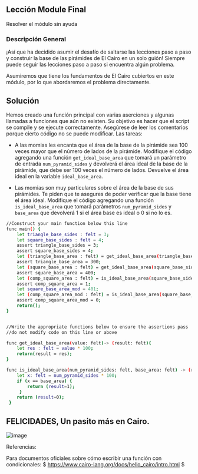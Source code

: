 ## Lección Module Final

Resolver el módulo sin ayuda

### Descripción General

¡Así que ha decidido asumir el desafío de saltarse las lecciones paso a paso y construir la base de las pirámides de El Cairo en un solo guión! Siempre puede seguir las lecciones paso a paso si encuentra algún problema.

Asumiremos que tiene los fundamentos de El Cairo cubiertos en este módulo, por lo que abordaremos el problema directamente.

## Solución

Hemos creado una función principal con varias aserciones y algunas llamadas a funciones que aún no existen. Su objetivo es hacer que el script se compile y se ejecute correctamente. Asegúrese de leer los comentarios porque cierto código no se puede modificar. Las tareas:

* A  las momias les encanta que el área de la base de la pirámide sea 100 veces mayor que el número de lados de la pirámide. Modifique el código agregando una función `get_ideal_base_area` que tomará un parámetro de entrada `num_pyramid_sides` y devolverá el área ideal de la base de la pirámide, que debe ser 100 veces el número de lados. Devuelve el área ideal en la variable `ideal_base_area`.

* Las momias son muy particulares sobre el área de la base de sus pirámides. Te piden que te asegures de poder verificar que la base tiene el área ideal. Modifique el código agregando una función `is_ideal_base_area` que tomará parámetros `num_pyramid_sides` y `base_area` que devolverá 1 si el área base es ideal o 0 si no lo es.

```bash
//Construct your main function below this line
func main() {
    let triangle_base_sides : felt = 3;
    let square_base_sides : felt = 4;
    assert triangle_base_sides = 3;
    assert square_base_sides = 4;
    let (triangle_base_area : felt) = get_ideal_base_area(triangle_base_sides);
    assert triangle_base_area = 300;
    let (square_base_area : felt) = get_ideal_base_area(square_base_sides);
    assert square_base_area = 400;
    let (comp_square_area : felt) = is_ideal_base_area(square_base_sides,square_base_area);
    assert comp_square_area = 1;
    let square_base_area_mod = 401;
    let (comp_square_area_mod : felt) = is_ideal_base_area(square_base_sides,square_base_area_mod);
    assert comp_square_area_mod = 0;
    return();
}


//Write the appropriate functions below to ensure the assertions pass
//do not modify code on this line or above

func get_ideal_base_area(value: felt)-> (result: felt){
    let res : felt = value * 100;
    return(result = res);
}

func is_ideal_base_area(num_pyramid_sides: felt, base_area: felt) -> (result: felt){
    let x: felt = num_pyramid_sides * 100;
    if (x == base_area) {
        return (result=1);
     }
    return (result=0);
 } 
 ```

 ## FELICIDADES, Un pasito más en Cairo.
 ![image](Lección-Module/module0-complete.png "Module complete")

Referencias:

Para documentos oficiales sobre cómo escribir una función con condicionales: $  https://www.cairo-lang.org/docs/hello_cairo/intro.html $ ﻿


